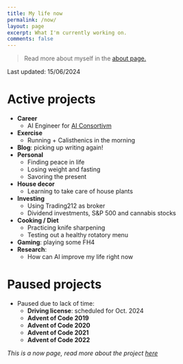 ```yaml
---
title: My life now
permalink: /now/
layout: page
excerpt: What I'm currently working on.
comments: false
---
```


> Read more about myself in the [about page.](../about)

Last updated: 15/06/2024

# Active projects

- **Career**
  - AI Engineer for [AI Consortivm](https://www.aiconsortivm.com/)
- **Exercise**
  - Running + Calisthenics in the morning
- **Blog**: picking up writing again!
- **Personal**
  - Finding peace in life
  - Losing weight and fasting
  - Savoring the present
- **House decor**
  - Learning to take care of house plants
- **Investing**
  - Using Trading212 as broker
  - Dividend investments, S&P 500 and cannabis stocks
- **Cooking / Diet**
  - Practicing knife sharpening
  - Testing out a healthy rotatory menu
- **Gaming**: playing some FH4
- **Research**:
  - How can AI improve my life right now

# Paused projects

- Paused due to lack of time: 
  - **Driving license**: scheduled for Oct. 2024
  - **Advent of Code 2019**
  - **Advent of Code 2020**
  - **Advent of Code 2021**
  - **Advent of Code 2022**
 
_This is a now page, read more about the project [here](https://nownownow.com/about)_
